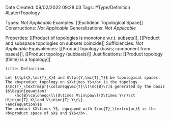 <div class="topSpace"></div>

Date Created: 09/02/2022 09:28:03
Tags: #Type/Definition #Later/Topology

Types: <i>Not Applicable</i>
Examples: [[Euclidean Topological Space]]
Constructions: <i>Not Applicable</i>
Generalizations: <i>Not Applicable</i>

Properties: [[Product of topologies is monotone w.r.t. subsets]], [[Product and subspace topologies on subsets coincide]]
Sufficiencies: <i>Not Applicable</i>
Equivalences: [[Product topology (basis; component from bases)]], [[Product topology (subbasis)]]
Justifications: [[Product topology (finite) is a topology]]

``` ad-Definition
title: Definition.

Let $\tpl{X,\mc{T}_X}$ and $\tpl{Y,\mc{T}_Y}$ be topological spaces. The <b>product topology on $X\times Y$</b> is the topology $\mc{T}_\textrm{pr}\coloneqq\mc{T}\l(\mc{B}\r)$ generated by the basis
$$\begin{equation}
    \mc{B}\coloneqq\l\{U\times V\in\pow\l(X\times Y\r)\st U\in\mc{T}_X\land V\in\mc{T}_Y\r\}.
\end{equation}$$
The product $X\times Y$, equipped with $\mc{T}_\textrm{pr}$ is the <b>product space of $X$ and $Y$</b>.

```
